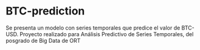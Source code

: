 # BTC-prediction
Se presenta un modelo con series temporales que predice el valor de BTC-USD. Proyecto realizado para Análisis Predictivo de Series Temporales, del posgrado de Big Data de ORT
